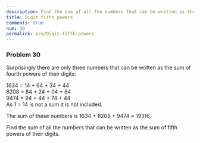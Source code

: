 ```yaml
---
description: Find the sum of all the numbers that can be written as the sum of fifth powers of their digits.
title: Digit fifth powers
comments: true
num: 30
permalink: pro/Digit-fifth-powers
---
```

<div class='problem'>
<h3>Problem 30</h3>
<p>Surprisingly there are only three numbers that can be written as the sum of fourth powers of their digits:
  
1634 = 14 + 64 + 34 + 44   
8208 = 84 + 24 + 04 + 84   
9474 = 94 + 44 + 74 + 44   
As 1 = 14 is not a sum it is not included.   
   
The sum of these numbers is 1634 + 8208 + 9474 = 19316.

Find the sum of all the numbers that can be written as the sum of fifth powers of their digits.
</p></div>
